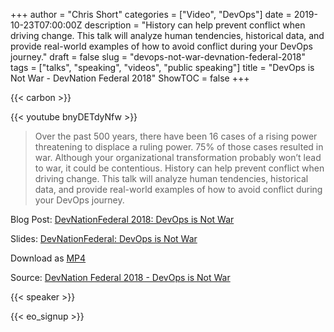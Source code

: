 +++
author = "Chris Short"
categories = ["Video", "DevOps"]
date = 2019-10-23T07:00:00Z
description = "History can help prevent conflict when driving change. This talk will analyze human tendencies, historical data, and provide real-world examples of how to avoid conflict during your DevOps journey."
draft = false
slug = "devops-not-war-devnation-federal-2018"
tags = ["talks", "speaking", "videos", "public speaking"]
title = "DevOps is Not War - DevNation Federal 2018"
ShowTOC = false
+++

{{< carbon >}}

{{< youtube bnyDETdyNfw >}}

> Over the past 500 years, there have been 16 cases of a rising power threatening to displace a ruling power. 75% of those cases resulted in war. Although your organizational transformation probably won’t lead to war, it could be contentious. History can help prevent conflict when driving change. This talk will analyze human tendencies, historical data, and provide real-world examples of how to avoid conflict during your DevOps journey.

Blog Post: [DevNationFederal 2018: DevOps is Not War](/devnationfederal-2018-devops-is-not-war/)

Slides: [DevNationFederal: DevOps is Not War](https://speakerdeck.com/chrisshort/devnationfederal-devops-is-not-war)

Download as [MP4](https://cdn.chrisshort.net/file/chrisshort/DevNation_Federal_2018-DevOps_is_Not_War.mp4)

Source: [DevNation Federal 2018 - DevOps is Not War](https://youtu.be/bnyDETdyNfw)

{{< speaker >}}

{{< eo_signup >}}